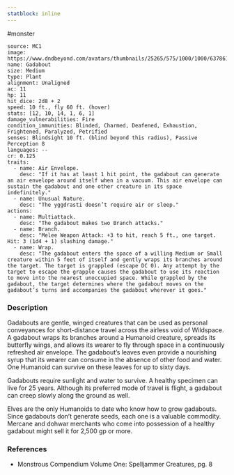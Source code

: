 ```yaml
---
statblock: inline
---
```

 #monster 

```statblock
source: MC1
image: https://www.dndbeyond.com/avatars/thumbnails/25265/575/1000/1000/637861450553132951.jpeg
name: Gadabout
size: Medium
type: Plant
alignment: Unaligned
ac: 11
hp: 11
hit_dice: 2d8 + 2
speed: 10 ft., fly 60 ft. (hover)
stats: [12, 10, 14, 1, 6, 1]
damage_vulnerabilities: Fire
condition_immunities: Blinded, Charmed, Deafened, Exhaustion, Frightened, Paralyzed, Petrified
senses: Blindsight 10 ft. (blind beyond this radius), Passive Perception 8
languages: --
cr: 0.125
traits:
  - name: Air Envelope.
    desc: "If it has at least 1 hit point, the gadabout can generate an air envelope around itself when in a vacuum. This air envelope can sustain the gadabout and one other creature in its space indefinitely."
  - name: Unusual Nature.
    desc: "The yggdrasti doesn’t require air or sleep."
actions:
  - name: Multiattack.
    desc: "The gadabout makes two Branch attacks."
  - name: Branch.
    desc: "Melee Weapon Attack: +3 to hit, reach 5 ft., one target. Hit: 3 (1d4 + 1) slashing damage."
  - name: Wrap.
    desc: "The gadabout enters the space of a willing Medium or Small creature within 5 feet of itself and gently wraps its branches around the target. The target is grappled (escape DC 0). Any attempt by the target to escape the grapple causes the gadabout to use its reaction to move into the nearest unoccupied space. While grappled by the gadabout, the target determines where the gadabout moves on the gadabout’s turns and accompanies the gadabout wherever it goes."
```

### Description

Gadabouts are gentle, winged creatures that can be used as personal conveyances for short-distance travel across the airless void of Wildspace. A gadabout wraps its branches around a Humanoid creature, spreads its butterfly wings, and allows its wearer to fly through space in a continuously refreshed air envelope. The gadabout’s leaves even provide a nourishing syrup that its wearer can consume in the absence of other food and water. One Humanoid can survive on these leaves for up to sixty days.

Gadabouts require sunlight and water to survive. A healthy specimen can live for 25 years. Although its preferred mode of travel is flight, a gadabout can creep slowly along the ground as well.

Elves are the only Humanoids to date who know how to grow gadabouts. Since gadabouts don’t generate seeds, each one is a valuable commodity. Mercane and dohwar merchants who come into possession of a healthy gadabout might sell it for 2,500 gp or more.

### References

* Monstrous Compendium Volume One: Spelljammer Creatures, pg. 8
